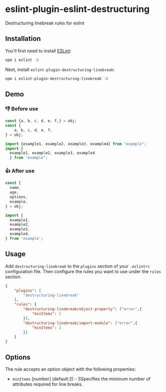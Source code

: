 # eslint-plugin-eslint-destructuring

Destructuring linebreak rules for eslint

## Installation

You'll first need to install [ESLint](https://eslint.org/):

```sh
npm i eslint -D
```

Next, install `eslint-plugin-destructuring-linebreak`:

```sh
npm i eslint-plugin-destructuring-linebreak -D
```

## Demo
### :thumbsdown: Before use
```javascript
const {a, b, c, d, e, f,} = obj;
const {
    a, b, c, d, e, f,
} = obj;

import {example1, example2, example3, example4} from "example";
import {
  example1, example2, example3, example4
  } from "example";
```
### :thumbsup:  After use
```javascript
const {
  name,
  age,
  options,
  example,
} = obj;

import {
  example1,
  example2,
  example3,
  example4,
} from 'example';
```

## Usage

Add `destructuring-linebreak` to the `plugins` section of your `.eslintrc` configuration file.
Then configure the rules you want to use under the `rules` section.

```json
{
    "plugins": [
        "destructuring-linebreak"
    ],
    "rules": {
        "destructuring-linebreak/object-property": ["error",{
            "minItems": 2
        }],
        "destructuring-linebreak/import-module": ["error",{
            "minItems": 2
        }]
    }
}
```

## Options
The rule accepts an option object with the following properties:
* `minItems` [number] (default:2) - SSpecifies the minimum number of attributes required for line breaks.


